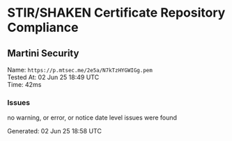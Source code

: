 # STIR/SHAKEN Certificate Repository Compliance

## Martini Security

Name: `https://p.mtsec.me/2e5a/N7kTzHYGWIGg.pem`\
Tested At: 02 Jun 25 18:49 UTC\
Time: 42ms

### Issues

no warning, or error, or notice date level issues were found

Generated: 02 Jun 25 18:58 UTC